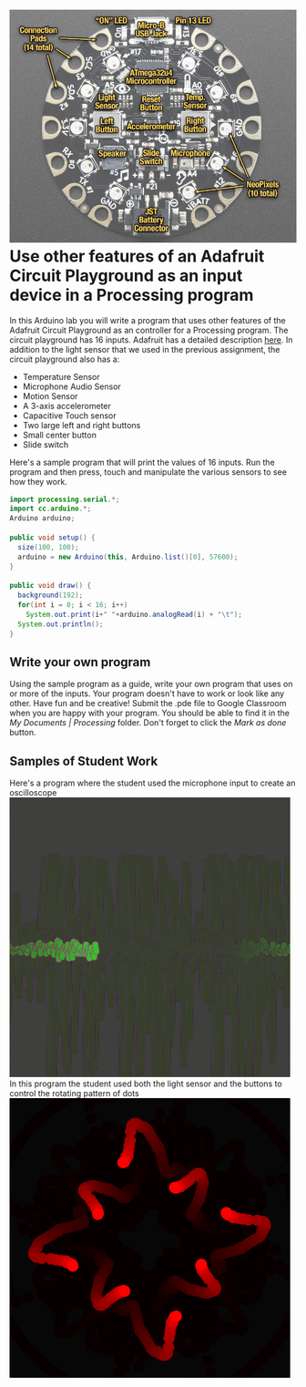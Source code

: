 ![](CircuitPlaygroundLabeled.jpg)   
Use other features of an Adafruit Circuit Playground as an input device in a Processing program
===============================================================================================
In this Arduino lab you will write a program that uses other features of the Adafruit Circuit Playground as an controller for a Processing program. The circuit playground has 16 inputs. Adafruit has a detailed description [here](https://learn.adafruit.com/introducing-circuit-playground/guided-tour). In addition to the light sensor that we used in the previous assignment, the circuit playground also has a:
* Temperature Sensor
* Microphone Audio Sensor
* Motion Sensor
* A 3-axis accelerometer
* Capacitive Touch sensor
* Two large left and right buttons
* Small center button
* Slide switch 

Here's a sample program that will print the values of 16 inputs. Run the program and then press, touch and manipulate the various sensors to see how they work.
```java {.line-numbers}
import processing.serial.*;
import cc.arduino.*;
Arduino arduino;

public void setup() {
  size(100, 100);
  arduino = new Arduino(this, Arduino.list()[0], 57600);
}

public void draw() {
  background(192);
  for(int i = 0; i < 16; i++)
    System.out.print(i+" "+arduino.analogRead(i) + "\t");
  System.out.println();
}
```
Write your own program
----------------------
Using the sample program as a guide, write your own program that uses on or more of the inputs. Your program doesn't have to work or look like any other. Have fun and be creative! Submit the .pde file to Google Classroom when you are happy with your program. You should be able to find it in the *My Documents | Processing* folder. Don't forget to click the *Mark as done* button.

Samples of Student Work
-----------------------
Here's a program where the student used the microphone input to create an oscilloscope   
![](Oscilloscope.gif)   
In this program the student used both the light sensor and the buttons to control the rotating pattern of dots
![](SymmetricalShapes.gif)   
